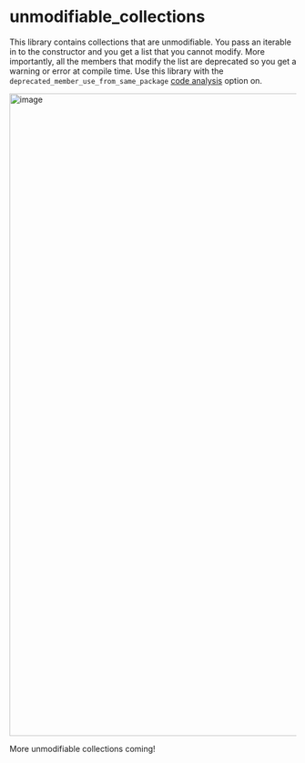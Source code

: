 # unmodifiable_collections

This library contains collections that are unmodifiable. You pass an iterable in to the constructor and you get a list that you cannot modify. More importantly, all the members that modify the list are deprecated so you get a warning or error at compile time. Use this library with the `deprecated_member_use_from_same_package` [code analysis](https://dart.dev/guides/language/analysis-options) option on.

<img width="1129" alt="image" src="https://user-images.githubusercontent.com/16697547/181143952-f55768d8-01dc-4076-9f65-247e7fc416eb.png">

More unmodifiable collections coming!



